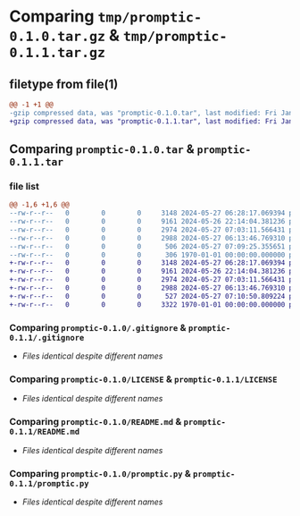 # Comparing `tmp/promptic-0.1.0.tar.gz` & `tmp/promptic-0.1.1.tar.gz`

## filetype from file(1)

```diff
@@ -1 +1 @@
-gzip compressed data, was "promptic-0.1.0.tar", last modified: Fri Jan  1 00:00:00 2016, max compression
+gzip compressed data, was "promptic-0.1.1.tar", last modified: Fri Jan  1 00:00:00 2016, max compression
```

## Comparing `promptic-0.1.0.tar` & `promptic-0.1.1.tar`

### file list

```diff
@@ -1,6 +1,6 @@
--rw-r--r--   0        0        0     3148 2024-05-27 06:28:17.069394 promptic-0.1.0/.gitignore
--rw-r--r--   0        0        0     9161 2024-05-26 22:14:04.381236 promptic-0.1.0/LICENSE
--rw-r--r--   0        0        0     2974 2024-05-27 07:03:11.566431 promptic-0.1.0/README.md
--rw-r--r--   0        0        0     2988 2024-05-27 06:13:46.769310 promptic-0.1.0/promptic.py
--rw-r--r--   0        0        0      506 2024-05-27 07:09:25.355651 promptic-0.1.0/pyproject.toml
--rw-r--r--   0        0        0      306 1970-01-01 00:00:00.000000 promptic-0.1.0/PKG-INFO
+-rw-r--r--   0        0        0     3148 2024-05-27 06:28:17.069394 promptic-0.1.1/.gitignore
+-rw-r--r--   0        0        0     9161 2024-05-26 22:14:04.381236 promptic-0.1.1/LICENSE
+-rw-r--r--   0        0        0     2974 2024-05-27 07:03:11.566431 promptic-0.1.1/README.md
+-rw-r--r--   0        0        0     2988 2024-05-27 06:13:46.769310 promptic-0.1.1/promptic.py
+-rw-r--r--   0        0        0      527 2024-05-27 07:10:50.809224 promptic-0.1.1/pyproject.toml
+-rw-r--r--   0        0        0     3322 1970-01-01 00:00:00.000000 promptic-0.1.1/PKG-INFO
```

### Comparing `promptic-0.1.0/.gitignore` & `promptic-0.1.1/.gitignore`

 * *Files identical despite different names*

### Comparing `promptic-0.1.0/LICENSE` & `promptic-0.1.1/LICENSE`

 * *Files identical despite different names*

### Comparing `promptic-0.1.0/README.md` & `promptic-0.1.1/README.md`

 * *Files identical despite different names*

### Comparing `promptic-0.1.0/promptic.py` & `promptic-0.1.1/promptic.py`

 * *Files identical despite different names*

